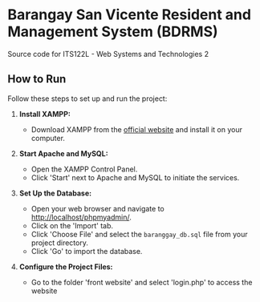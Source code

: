# Barangay San Vicente Resident and Management System (BDRMS)

Source code for ITS122L - Web Systems and Technologies 2

## How to Run

Follow these steps to set up and run the project:

1. **Install XAMPP:**

   - Download XAMPP from the [official website](https://www.apachefriends.org/index.html) and install it on your computer.

2. **Start Apache and MySQL:**

   - Open the XAMPP Control Panel.
   - Click 'Start' next to Apache and MySQL to initiate the services.

3. **Set Up the Database:**

   - Open your web browser and navigate to [http://localhost/phpmyadmin/](http://localhost/phpmyadmin/).
   - Click on the 'Import' tab.
   - Click 'Choose File' and select the `baranggay_db.sql` file from your project directory.
   - Click 'Go' to import the database.

4. **Configure the Project Files:**

   - Go to the folder 'front website' and select 'login.php' to access the website
